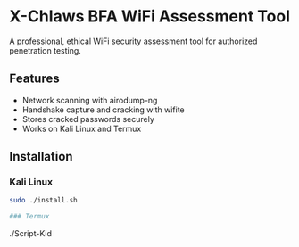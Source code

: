 # X-Chlaws BFA WiFi Assessment Tool

A professional, ethical WiFi security assessment tool for authorized penetration testing.

## Features
- Network scanning with airodump-ng
- Handshake capture and cracking with wifite
- Stores cracked passwords securely
- Works on Kali Linux and Termux

## Installation

### Kali Linux
```bash
sudo ./install.sh

### Termux
```
./Script-Kid

